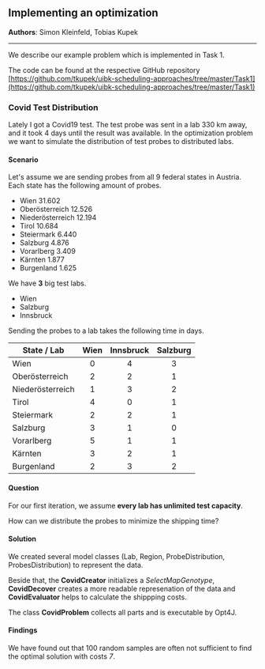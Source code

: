 ## Implementing an optimization

**Authors**: Simon Kleinfeld, Tobias Kupek

---

We describe our example problem which is implemented in Task 1.

The code can be found at the respective GitHub repository
[https://github.com/tkupek/uibk-scheduling-approaches/tree/master/Task1](https://github.com/tkupek/uibk-scheduling-approaches/tree/master/Task1)

### Covid Test Distribution

Lately I got a Covid19 test. The test probe was sent in a lab 330 km away, and it took 4 days until the result was available.
In the optimization problem we want to simulate the distribution of test probes to distributed labs.

#### Scenario

Let's assume we are sending probes from all 9 federal states in Austria. Each state has the following amount of probes.

- Wien 31.602
- Oberösterreich 12.526
- Niederösterreich 12.194
- Tirol 10.684
- Steiermark 6.440
- Salzburg 4.876
- Vorarlberg 3.409
- Kärnten 1.877
- Burgenland 1.625


We have **3** big test labs.

- Wien
- Salzburg
- Innsbruck

Sending the probes to a lab takes the following time in days.

| State / Lab      | Wien | Innsbruck | Salzburg |
|------------------|:----:|:---------:|:--------:|
| Wien             |   0  |     4     |     3    |
| Oberösterreich   |   2  |     2     |     1    |
| Niederösterreich |   1  |     3     |     2    |
| Tirol            |   4  |     0     |     1    |
| Steiermark       |   2  |     2     |     1    |
| Salzburg         |   3  |     1     |     0    |
| Vorarlberg       |   5  |     1     |     1    |
| Kärnten          |   3  |     2     |     1    |
| Burgenland       |   2  |     3     |     2    |

#### Question

For our first iteration, we assume **every lab has unlimited test capacity**.

How can we distribute the probes to minimize the shipping time?


#### Solution

We created several model classes (Lab, Region, ProbeDistribution, ProbesDistribution) to represent the data.

Beside that, the **CovidCreator** initializes a _SelectMapGenotype_, **CovidDecover** creates a more readable represenation of the data and **CovidEvaluator** helps to calculate the shippping costs.

The class **CovidProblem** collects all parts and is executable by Opt4J.


#### Findings

We have found out that 100 random samples are often not sufficient to find the optimal solution with costs _7_.
